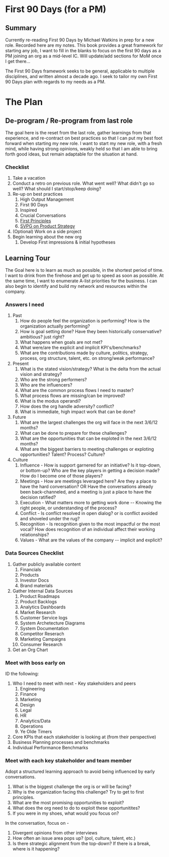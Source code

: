 # First 90 Days (for a PM)

## Summary
Currently re-reading First 90 Days by Michael Watkins in prep for a new role. Recorded here are my notes. This book provides a great framework for starting any job, I want to fill in the blanks to focus on the first 90 days as a PM joining an org as a mid-level IC. Will update/add sections for MoM once I get there...

The First 90 Days framework seeks to be general, applicable to multiple disciplines, and written almost a decade ago. I seek to tailor my own First 90 Days plan with regards to my needs as a PM. 

# The Plan

## De-program / Re-program from last role
The goal here is the reset from the last role, gather learnings from that experience, and re-contract on best practices so that I can put my best foot forward when starting my new role. I want to start my new role, with a fresh mind, while having strong opinions, weakly held so that I am able to bring forth good ideas, but remain adaptable for the situation at hand. 

### Checklist
1. Take a vacation
1. Conduct a retro on previous role. What went well? What didn't go so well? What should I start/stop/keep doing? 
1. Re-up on best practices 
   1. High Output Management
   1. First 90 Days
   1. Inspired
   1. Crucial Conversations
   1. [First Principles](https://www.youtube.com/watch?v=HZRDUZuIKg4)
   1. [SVPG on Product Strategy](https://svpg.com/insights/product/strategy/)
1. (Optional) Work on a side project 
1. Begin learning about the new org
   1. Develop First impressions & initial hypotheses 

## Learning Tour
The Goal here is to learn as much as possible, in the shortest period of time. I want to drink from the firehose and get up to speed as soon as possible. At the same time, I want to enumerate A-list priorities for the business. I can also begin to identify and build my network and resources within the company. 

### Answers I need
1. Past
   1. How do people feel the organization is performing? How is the organization actually performing? 
   1. How is goal setting done? Have they been historically conservative? ambitious? just right? 
   1. What happens when goals are not met? 
   1. What were/are the explicit and implicit KPI's/benchmarks? 
   1. What are the contributions made by culture, politics, strategy, process, org structure, talent, etc. on strong/weak performance? 
1. Present
   1. What is the stated vision/strategy? What is the delta from the actual vision and strategy? 
   1. Who are the strong performers?
   1. Who are the influencers? 
   1. What are the common process flows I need to master? 
   1. What process flows are missing/can be improved? 
   1. What is the modus operandi? 
   1. How does the org handle adversity? conflict? 
   1. What is immediate, high impact work that can be done? 
1. Future
   1. What are the largest challenges the org will face in the next 3/6/12 months? 
   1. What can be done to prepare for these challenges? 
   1. What are the opportunities that can be exploted in the next 3/6/12 months? 
   1. What are the biggest barriers to meeting challenges or exploting opportunities? Talent? Process? Culture? 
1. Culture
   1. Influence - How is support garnered for an initiative? Is it top-down, or bottom-up? Who are the key players in getting a decision made? How do I become one of those players?
   1. Meetings - How are meetings leveraged here? Are they a place to have the hard conversation? OR Have the conversations already been back-channeled, and a meeting is just a place to have the decision ratified? 
   1. Execution - What matters more to getting work done -- Knowing the right people, or understanding of the process? 
   1. Conflict - Is conflict resolved in open dialog? or is conflict avoided and shoveled under the rug? 
   1. Recognition - Is recognition given to the most impactful or the most vocal? How does recognition of an individual affect their working relationships? 
   1. Values - What are the values of the company -- implicit and explicit? 
   
### Data Sources Checklist
1. Gather publicly available content
   1. Financials
   1. Products
   1. Investor Docs
   1. Brand materials
1. Gather Internal Data Sources
   1. Product Roadmaps
   1. Product Backlogs
   1. Analytics Dashboards
   1. Market Research
   1. Customer Service logs
   1. System Archetecture Diagrams
   1. System Documentation
   1. Competitor Reserach
   1. Marketing Campaigns
   1. Consumer Research
1. Get an Org Chart

### Meet with boss early on
ID the following: 
   1. Who I need to meet with next - Key stakeholders and peers
      1. Engineering
      1. Finance
      1. Marketing
      1. Design
      1. Legal
      1. HR
      1. Analytics/Data
      1. Operations
      1. Ye Olde Timers
   1. Core KPIs that each stakeholder is looking at (from their perspective)
   1. Business Planning processes and benchmarks
   1. Individual Performance Benchmarks
   
### Meet with each key stakeholder and team member
Adopt a structured learning approach to avoid being influenced by early conversations. 
1. What is the biggest challenge the org is or will be facing?
1. Why is the organization facing this challenge? Try to get to first principles.
1. What are the most promising opportunities to exploit?
1. What does the org need to do to exploit these opportunitites? 
1. If you were in my shoes, what would you focus on?

In the conversation, focus on -
1. Divergent opinions from other interviews
1. How often an issue area pops up? (pol, culture, talent, etc.) 
1. Is there strategic alignment from the top-down? If there is a break, where is it happening? 



